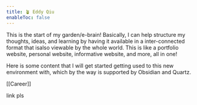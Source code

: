 ```yaml
---
title: 🪴 Eddy Qiu
enableToc: false
---
```

This is the start of my garden/e-brain! Basically, I can help structure my thoughts, ideas, and learning by having it available in a inter-connected format that isalso viewable by the whole world. This is like a portfolio website, personal website, informative website, and more, all in one!

Here is some content that I will get started getting used to this new environment with, which by the way is supported by Obsidian and Quartz.

[[Career]]

link pls
